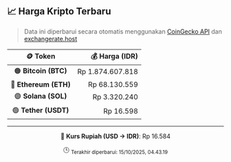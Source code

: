 

<!-- HARGA_KRIPTO -->
## 📈 Harga Kripto Terbaru

> Data ini diperbarui secara otomatis menggunakan [CoinGecko API](https://www.coingecko.com/) dan [exchangerate.host](https://exchangerate.host/)

<div align="center">

| 🪙 Token | 💰 Harga (IDR) |
|:------:|---------------:|
| 🟠 **Bitcoin (BTC)**   | Rp 1.874.607.818 |
| 🔵 **Ethereum (ETH)**  | Rp 68.130.559 |
| 🟣 **Solana (SOL)**    | Rp 3.320.240 |
| 🟢 **Tether (USDT)**   | Rp 16.598 |

---

💱 **Kurs Rupiah (USD → IDR)**: Rp 16.584

🕒 <sub>Terakhir diperbarui: 15/10/2025, 04.43.19</sub>

</div>
<!-- /HARGA_KRIPTO -->